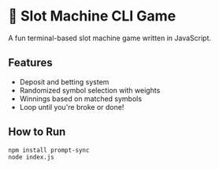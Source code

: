 # 🎰 Slot Machine CLI Game

A fun terminal-based slot machine game written in JavaScript.

## Features
- Deposit and betting system
- Randomized symbol selection with weights
- Winnings based on matched symbols
- Loop until you're broke or done!

## How to Run

```bash
npm install prompt-sync
node index.js
